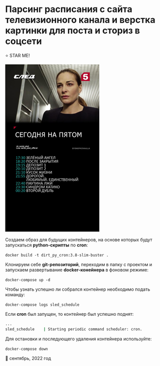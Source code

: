 # Парсинг расписания с сайта телевизионного канала и верстка картинки для поста и сториз в соцсети

:star: STAR ME!

 <img src="./src/img/result/sled_20230129.jpg" width="300">

Создаем образ для будущих контейнеров, на основе которых будут запускаться **python-скрипты** по **cron**:

`docker build -t dirt_py_cron:3.8-slim-buster .`

Клонируем себе **git-репозиторий**, переходим в папку с проектом и запускаем развертывание **docker-конейнера** в фоновом режиме: 

`docker-compose up -d`

Чтобы узнать успешно ли собрался контейнер необходимо подать команду:

`docker-compose logs sled_schedule`

Если **cron** был запущен, то контейнер был успешно поднят:

```sh
...
sled_schedule    | Starting periodic command scheduler: cron.
```

Для остановки и последующего удаления контейнера используйте:

`docker-compose down`


:calendar: сентябрь, 2022 год